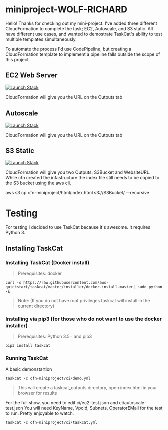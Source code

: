 # miniproject-WOLF-RICHARD

Hello! Thanks for checking out my mini-project. I've added three different CloudFormation to complete the task; EC2, Autoscale, and S3 static. All have different use cases, and wanted to demostrate TaskCat's ability to test multiple templates simultaneously.

To automate the process I'd use CodePipeline, but creating a CloudFormation template to implement a pipeline falls outside the scope of this project.

## EC2 Web Server

[![Launch Stack](https://cdn.rawgit.com/buildkite/cloudformation-launch-stack-button-svg/master/launch-stack.svg)](https://console.aws.amazon.com/cloudformation/home#/stacks/new?stackName=EC2WebServer&templateURL=https://s3-us-west-2.amazonaws.com/stelligent-wolf-richard/ec2webserver.template)

CloudFormation will give you the URL on the Outputs tab

## Autoscale

[![Launch Stack](https://cdn.rawgit.com/buildkite/cloudformation-launch-stack-button-svg/master/launch-stack.svg)](https://console.aws.amazon.com/cloudformation/home#/stacks/new?stackName=S3Static&templateURL=https://s3-us-west-2.amazonaws.com/stelligent-wolf-richard/autoscale.template)

CloudFormation will give you the URL on the Outputs tab

## S3 Static

[![Launch Stack](https://cdn.rawgit.com/buildkite/cloudformation-launch-stack-button-svg/master/launch-stack.svg)](https://console.aws.amazon.com/cloudformation/home#/stacks/new?stackName=S3Static&templateURL=https://s3-us-west-2.amazonaws.com/stelligent-wolf-richard/s3static.template)

CloudFormation will give you two Outputs; S3Bucket and WebsiteURL. While cfn created the infastructure the index file still needs to be copied to the S3 bucket using the aws cli.

aws s3 cp cfn-miniproject/html/index.html s3://S3Bucket/ --recursive

# Testing

For testing I decided to use TaskCat because it's awesome. It requires Python 3.

## Installing TaskCat

### Installing TaskCat (Docker install)
> Prerequisites: docker
```
curl -s https://raw.githubusercontent.com/aws-quickstart/taskcat/master/installer/docker-install-master| sudo python -E
```
> Note: (If you do not have root privileges taskcat will install in the current directory)

### Installing via pip3 (for those who do not want to use the docker installer)
> Prerequisites: Python 3.5+ and pip3
```
pip3 install taskcat
```
### Running TaskCat
A basic demonstartion 
```
taskcat -c cfn-miniproject/ci/demo.yml
```
> This will create a taskcat_outputs directory, open index.html in your browser for results


For the full show, you need to edit ci/ec2-test.json and ci/autoscale-test.json
You will need KeyName, VpcId, Subnets, OperatorEMail for the test to run. Pretty enjoyable to watch.

```
taskcat -c cfn-miniproject/ci/taskcat.yml
```




